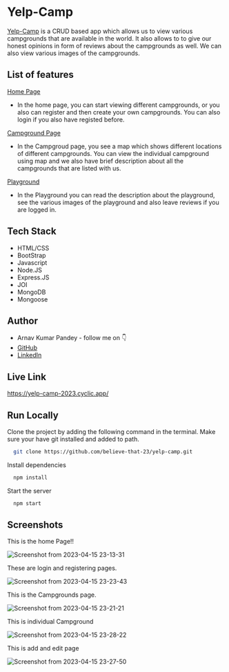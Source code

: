 # Yelp-Camp

[Yelp-Camp](https://yelp-camp-2023.cyclic.app/) is a CRUD based app which allows us to view various campgrounds that are available in the world. It also allows to to give our honest opinions in form of reviews about the campgrounds as well. We can also view various images of the campgrounds.


## List of features
[Home Page](https://yelp-camp-2023.cyclic.app/)
- In the home page, you can start viewing different campgrounds, or you also can register and then create your own campgrounds. You can also login if you also have registed before.

[Campground Page](https://yelp-camp-2023.cyclic.app/campgrounds)
- In the Campgroud page, you see a map which shows different locations of different campgrounds. You can view the individual campground using map and we also have brief description about all the campgrounds that are listed with us.

[Playground](https://yelp-camp-2023.cyclic.app/campgrounds)
- In the Playground you can read the description about the playground, see the various images of the playground and also leave reviews if you are logged in.


## Tech Stack

- HTML/CSS
- BootStrap
- Javascript
- Node.JS
- Express.JS
- JOI
- MongoDB
- Mongoose

## Author

-   Arnav Kumar Pandey - follow me on 👇
-   [GitHub](https://github.com/abelieve-that-23)
-   [LinkedIn](https://www.linkedin.com/in/arnav-pandey-7328b3228)

## Live Link

https://yelp-camp-2023.cyclic.app/


## Run Locally

Clone the project by adding the following command in the terminal.
Make sure your have git installed and added to path.

```bash
  git clone https://github.com/believe-that-23/yelp-camp.git
```

Install dependencies

```bash
  npm install
```

Start the server

```bash
  npm start
```

## Screenshots

This is the home Page!!

![Screenshot from 2023-04-15 23-13-31](https://user-images.githubusercontent.com/84314022/232247547-93815524-c62f-4e72-a318-9acbc84bc7b5.png)

These are login and registering pages.

![Screenshot from 2023-04-15 23-23-43](https://user-images.githubusercontent.com/84314022/232247628-d03f0c34-d79c-4bb0-b948-4d3c3675fc7b.png)


This is the Campgrounds page.

![Screenshot from 2023-04-15 23-21-21](https://user-images.githubusercontent.com/84314022/232247581-93274289-a0d4-4fa4-9576-f723391955e6.png)


This is individual Campground

![Screenshot from 2023-04-15 23-28-22](https://user-images.githubusercontent.com/84314022/232247610-2eca6b41-2523-4e6d-80fb-bcd7e72128ba.png)

This is add and edit page

![Screenshot from 2023-04-15 23-27-50](https://user-images.githubusercontent.com/84314022/232247657-96525d4a-bd52-401a-aa84-8f556201a59c.png)


